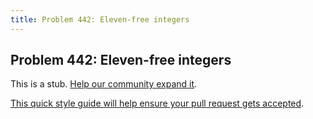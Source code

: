 ```yaml
---
title: Problem 442: Eleven-free integers
---
```

## Problem 442: Eleven-free integers

This is a stub. <a href='https://github.com/freecodecamp/guides/tree/master/src/pages/certifications/coding-interview-prep/project-euler/problem-442-eleven-free-integers/index.md' target='_blank' rel='nofollow'>Help our community expand it</a>.

<a href='https://github.com/freecodecamp/guides/blob/master/README.md' target='_blank' rel='nofollow'>This quick style guide will help ensure your pull request gets accepted</a>.

<!-- The article goes here, in GitHub-flavored Markdown. Feel free to add YouTube videos, images, and CodePen/JSBin embeds  -->

